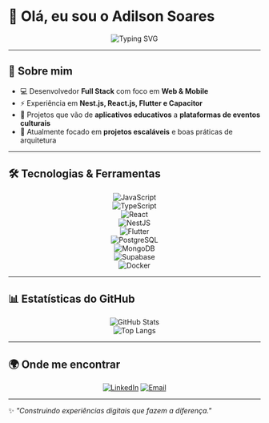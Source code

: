 # 👋 Olá, eu sou o Adilson Soares  

<div align="center">
  <img src="https://readme-typing-svg.herokuapp.com?size=24&duration=4000&color=F97316&center=true&vCenter=true&lines=Full+Stack+Developer;Mobile+%26+Web+Enthusiast;Apaixonado+por+Tecnologia" alt="Typing SVG" />
</div>

---

## 🚀 Sobre mim  
- 💻 Desenvolvedor **Full Stack** com foco em **Web & Mobile**  
- ⚡ Experiência em **Nest.js, React.js, Flutter e Capacitor**  
- 📱 Projetos que vão de **aplicativos educativos** a **plataformas de eventos culturais**  
- 🎯 Atualmente focado em **projetos escaláveis** e boas práticas de arquitetura  

---

## 🛠️ Tecnologias & Ferramentas  
<div align="center">
  
![JavaScript](https://img.shields.io/badge/-JavaScript-F7DF1E?style=for-the-badge&logo=javascript&logoColor=000)  
![TypeScript](https://img.shields.io/badge/-TypeScript-3178C6?style=for-the-badge&logo=typescript&logoColor=fff)  
![React](https://img.shields.io/badge/-React-61DAFB?style=for-the-badge&logo=react&logoColor=000)  
![NestJS](https://img.shields.io/badge/-NestJS-E0234E?style=for-the-badge&logo=nestjs&logoColor=fff)  
![Flutter](https://img.shields.io/badge/-Flutter-02569B?style=for-the-badge&logo=flutter&logoColor=fff)  
![PostgreSQL](https://img.shields.io/badge/-PostgreSQL-336791?style=for-the-badge&logo=postgresql&logoColor=fff)  
![MongoDB](https://img.shields.io/badge/-MongoDB-47A248?style=for-the-badge&logo=mongodb&logoColor=fff)  
![Supabase](https://img.shields.io/badge/-Supabase-3ECF8E?style=for-the-badge&logo=supabase&logoColor=fff)  
![Docker](https://img.shields.io/badge/-Docker-2496ED?style=for-the-badge&logo=docker&logoColor=fff)


</div>

---

## 📊 Estatísticas do GitHub  
<div align="center">

![GitHub Stats](https://github-readme-stats.vercel.app/api?username=AdilsonSoares&show_icons=true&theme=radical&hide_border=true)  
![Top Langs](https://github-readme-stats.vercel.app/api/top-langs/?username=AdilsonSoares&layout=compact&theme=radical&hide_border=true)

</div>

---

## 🌍 Onde me encontrar  
<div align="center">
  

[![LinkedIn](https://img.shields.io/badge/-LinkedIn-0A66C2?style=for-the-badge&logo=linkedin&logoColor=fff)]([https://linkedin.com/in/seu-perfil](https://www.linkedin.com/in/adilson-soares-208a6b245/))  
[![Email](https://img.shields.io/badge/-Email-D14836?style=for-the-badge&logo=gmail&logoColor=fff)](mailto:adilsonsoares2k@gmail.com)

</div>

---

✨ _"Construindo experiências digitais que fazem a diferença."_  
